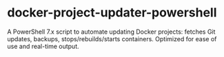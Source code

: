 # docker-project-updater-powershell
A PowerShell 7.x script to automate updating Docker projects: fetches Git updates, backups, stops/rebuilds/starts containers. Optimized for ease of use and real-time output.
